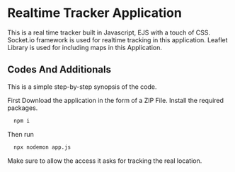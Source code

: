 
# Realtime Tracker Application

This is a real time tracker built in Javascript, EJS with a touch of CSS. Socket.io framework is used for realtime tracking in this application. Leaflet Library is used for including maps in this Application.

## Codes And Additionals

This is a simple step-by-step synopsis of the code.

First Download the application in the form of a ZIP File. Install the required packages.

```bash
  npm i
```

Then run

```bash
  npx nodemon app.js
```

Make sure to allow the access it asks for tracking the real location.
